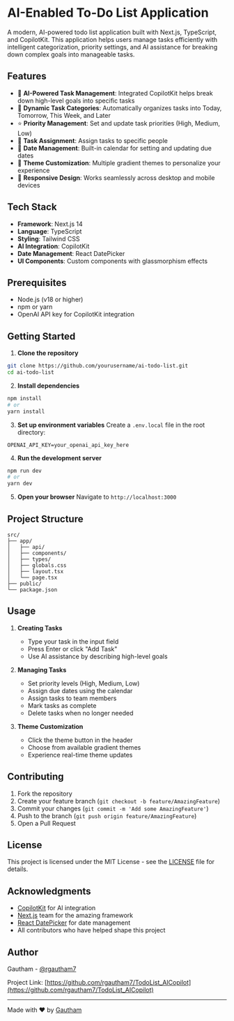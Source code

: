 # AI-Enabled To-Do List Application

A modern, AI-powered todo list application built with Next.js, TypeScript, and CopilotKit. This application helps users manage tasks efficiently with intelligent categorization, priority settings, and AI assistance for breaking down complex goals into manageable tasks.

## Features

- 🤖 **AI-Powered Task Management**: Integrated CopilotKit helps break down high-level goals into specific tasks
- 📅 **Dynamic Task Categories**: Automatically organizes tasks into Today, Tomorrow, This Week, and Later
- ⭐ **Priority Management**: Set and update task priorities (High, Medium, Low)
- 👥 **Task Assignment**: Assign tasks to specific people
- 📆 **Date Management**: Built-in calendar for setting and updating due dates
- 🎨 **Theme Customization**: Multiple gradient themes to personalize your experience
- 📱 **Responsive Design**: Works seamlessly across desktop and mobile devices

## Tech Stack

- **Framework**: Next.js 14
- **Language**: TypeScript
- **Styling**: Tailwind CSS
- **AI Integration**: CopilotKit
- **Date Management**: React DatePicker
- **UI Components**: Custom components with glassmorphism effects

## Prerequisites

- Node.js (v18 or higher)
- npm or yarn
- OpenAI API key for CopilotKit integration

## Getting Started

1. **Clone the repository**
```bash
git clone https://github.com/yourusername/ai-todo-list.git
cd ai-todo-list
```

2. **Install dependencies**
```bash
npm install
# or
yarn install
```

3. **Set up environment variables**
Create a `.env.local` file in the root directory:
```
OPENAI_API_KEY=your_openai_api_key_here
```

4. **Run the development server**
```bash
npm run dev
# or
yarn dev
```

5. **Open your browser**
Navigate to `http://localhost:3000`

## Project Structure

```
src/
├── app/
│   ├── api/
│   ├── components/
│   ├── types/
│   ├── globals.css
│   ├── layout.tsx
│   └── page.tsx
├── public/
└── package.json
```

## Usage

1. **Creating Tasks**
   - Type your task in the input field
   - Press Enter or click "Add Task"
   - Use AI assistance by describing high-level goals

2. **Managing Tasks**
   - Set priority levels (High, Medium, Low)
   - Assign due dates using the calendar
   - Assign tasks to team members
   - Mark tasks as complete
   - Delete tasks when no longer needed

3. **Theme Customization**
   - Click the theme button in the header
   - Choose from available gradient themes
   - Experience real-time theme updates

## Contributing

1. Fork the repository
2. Create your feature branch (`git checkout -b feature/AmazingFeature`)
3. Commit your changes (`git commit -m 'Add some AmazingFeature'`)
4. Push to the branch (`git push origin feature/AmazingFeature`)
5. Open a Pull Request

## License

This project is licensed under the MIT License - see the [LICENSE](LICENSE) file for details.

## Acknowledgments

- [CopilotKit](https://copilotkit.ai) for AI integration
- [Next.js](https://nextjs.org) team for the amazing framework
- [React DatePicker](https://reactdatepicker.com) for date management
- All contributors who have helped shape this project

## Author

Gautham - [@rgautham7](https://twitter.com/rgautham7)

Project Link: [https://github.com/rgautham7/TodoList_AICopilot](https://github.com/rgautham7/TodoList_AICopilot)

---

Made with ❤️ by [Gautham](https://personal-portfolio-two-sooty.vercel.app/)